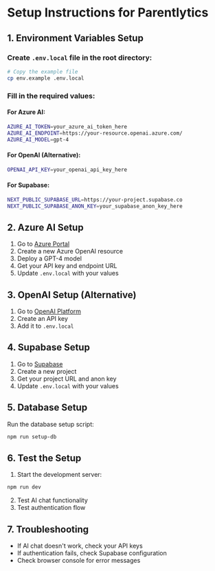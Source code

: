 # Setup Instructions for Parentlytics

## 1. Environment Variables Setup

### Create `.env.local` file in the root directory:

```bash
# Copy the example file
cp env.example .env.local
```

### Fill in the required values:

#### For Azure AI:
```bash
AZURE_AI_TOKEN=your_azure_ai_token_here
AZURE_AI_ENDPOINT=https://your-resource.openai.azure.com/
AZURE_AI_MODEL=gpt-4
```

#### For OpenAI (Alternative):
```bash
OPENAI_API_KEY=your_openai_api_key_here
```

#### For Supabase:
```bash
NEXT_PUBLIC_SUPABASE_URL=https://your-project.supabase.co
NEXT_PUBLIC_SUPABASE_ANON_KEY=your_supabase_anon_key_here
```

## 2. Azure AI Setup

1. Go to [Azure Portal](https://portal.azure.com)
2. Create a new Azure OpenAI resource
3. Deploy a GPT-4 model
4. Get your API key and endpoint URL
5. Update `.env.local` with your values

## 3. OpenAI Setup (Alternative)

1. Go to [OpenAI Platform](https://platform.openai.com)
2. Create an API key
3. Add it to `.env.local`

## 4. Supabase Setup

1. Go to [Supabase](https://supabase.com)
2. Create a new project
3. Get your project URL and anon key
4. Update `.env.local` with your values

## 5. Database Setup

Run the database setup script:
```bash
npm run setup-db
```

## 6. Test the Setup

1. Start the development server:
```bash
npm run dev
```

2. Test AI chat functionality
3. Test authentication flow

## 7. Troubleshooting

- If AI chat doesn't work, check your API keys
- If authentication fails, check Supabase configuration
- Check browser console for error messages 